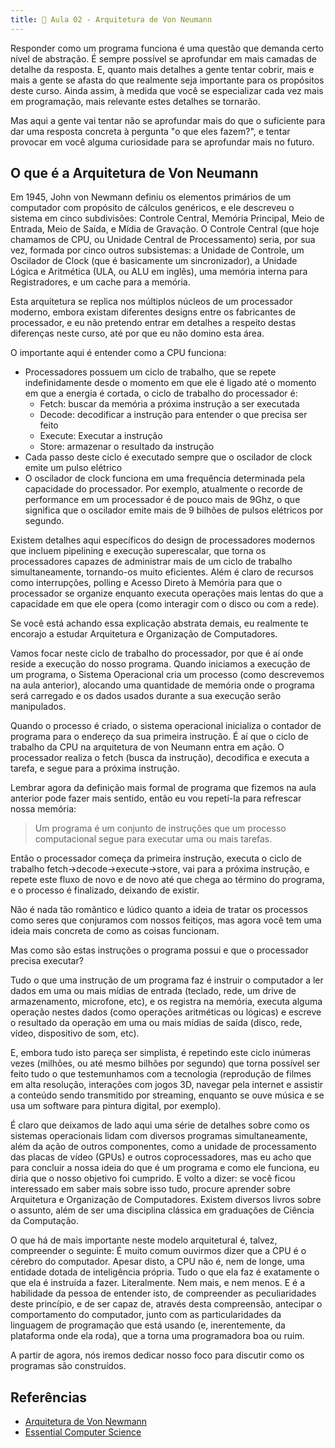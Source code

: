 ```yaml
---
title: 🚧 Aula 02 - Arquitetura de Von Neumann
---
```

Responder como um programa funciona é uma questão que demanda certo nível de abstração. É sempre possível se aprofundar em mais camadas de detalhe da resposta. E, quanto mais detalhes a gente tentar cobrir, mais e mais a gente se afasta do que realmente seja importante para os propósitos deste curso. Ainda assim, à medida que você se especializar cada vez mais em programação, mais relevante estes detalhes se tornarão.

Mas aqui a gente vai tentar não se aprofundar mais do que o suficiente para dar uma resposta concreta à pergunta "o que eles fazem?", e tentar provocar em você alguma curiosidade para se aprofundar mais no futuro.

## O que é a Arquitetura de Von Neumann
Em 1945, John von Newmann definiu os elementos primários de um computador com propósito de cálculos genéricos, e ele descreveu o sistema em cinco subdivisões:
Controle Central, Memória Principal, Meio de Entrada, Meio de Saída, e Mídia de Gravação. O Controle Central (que hoje chamamos de CPU, ou Unidade Central de Processamento) seria, por sua vez, formada por cinco outros subsistemas: a Unidade de Controle, um Oscilador de Clock (que é basicamente um sincronizador), a Unidade Lógica e Aritmética (ULA, ou ALU em inglês), uma memória interna para Registradores, e um cache para a memória.

Esta arquitetura se replica nos múltiplos núcleos de um processador moderno, embora existam diferentes designs entre os fabricantes de processador, e eu não pretendo entrar em detalhes a respeito destas diferenças neste curso, até por que eu não domino esta área.

O importante aqui é entender como a CPU funciona:
- Processadores possuem um ciclo de trabalho, que se repete indefinidamente desde o momento em que ele é ligado até o momento em que a energia é cortada, o ciclo de trabalho do processador é: 
	- Fetch: buscar da memória a próxima instrução a ser executada
	- Decode: decodificar a instrução para entender o que precisa ser feito
	- Execute: Executar a instrução
	- Store: armazenar o resultado da instrução
- Cada passo deste ciclo é executado sempre que o oscilador de clock emite um pulso elétrico
- O oscilador de clock funciona em uma frequência determinada pela capacidade do processador. Por exemplo, atualmente o recorde de performance em um processador é de pouco mais de 9Ghz, o que significa que o oscilador emite mais de 9 bilhões de pulsos elétricos por segundo.

Existem detalhes aqui específicos do design de processadores modernos que incluem pipelining e execução superescalar, que torna os processadores capazes de administrar mais de um ciclo de trabalho simultaneamente, tornando-os muito eficientes. Além é claro de recursos como interrupções, polling e Acesso Direto à Memória para que o processador se organize enquanto executa operações mais lentas do que a capacidade em que ele opera (como interagir com o disco ou com a rede).

Se você está achando essa explicação abstrata demais, eu realmente te encorajo a estudar Arquitetura e Organização de Computadores.

Vamos focar neste ciclo de trabalho do processador, por que é aí onde reside a execução do nosso programa. Quando iniciamos a execução de um programa, o Sistema Operacional cria um processo (como descrevemos na aula anterior), alocando uma quantidade de memória onde o programa será carregado e os dados usados durante a sua execução serão manipulados.

Quando o processo é criado, o sistema operacional inicializa o contador de programa para o endereço da sua primeira instrução. É aí que o ciclo de trabalho da CPU na arquitetura de von Neumann entra em ação. O processador realiza o fetch (busca da instrução), decodifica e executa a tarefa, e segue para a próxima instrução.

Lembrar agora da definição mais formal de programa que fizemos na aula anterior pode fazer mais sentido, então eu vou repetí-la para refrescar nossa memória:

>Um programa é um conjunto de instruções que um processo computacional segue para executar uma ou mais tarefas.

Então o processador começa da primeira instrução, executa o ciclo de trabalho fetch->decode->execute->store, vai para a próxima instrução, e repete este fluxo de novo e de novo até que chega ao término do programa, e o processo é finalizado, deixando de existir.

Não é nada tão romântico e lúdico quanto a ideia de tratar os processos como seres que conjuramos com nossos feitiços, mas agora você tem uma ideia mais concreta de como as coisas funcionam.

Mas como são estas instruções o programa possui e que o processador precisa executar?

Tudo o que uma instrução de um programa faz é instruir o computador a ler dados em uma ou mais mídias de entrada (teclado, rede, um drive de armazenamento, microfone, etc), e os registra na memória, executa alguma operação nestes dados (como operações aritméticas ou lógicas) e escreve o resultado da operação em uma ou mais mídias de saída (disco, rede, vídeo, dispositivo de som, etc).

E, embora tudo isto pareça ser simplista, é repetindo este ciclo inúmeras vezes (milhões, ou até mesmo bilhões por segundo) que torna possível ser feito tudo o que testemunhamos com a tecnologia (reprodução de filmes em alta resolução, interações com jogos 3D, navegar pela internet e assistir a conteúdo sendo transmitido por streaming, enquanto se ouve música e se usa um software para pintura digital, por exemplo).

É claro que deixamos de lado aqui uma série de detalhes sobre como os sistemas operacionais lidam com diversos programas simultaneamente, além da ação de outros componentes, como a unidade de processamento das placas de vídeo (GPUs) e outros coprocessadores, mas eu acho que para concluir a nossa ideia do que é um programa e como ele funciona, eu diria que o nosso objetivo foi cumprido. E volto a dizer: se você ficou interessado em saber mais sobre isso tudo, procure aprender sobre Arquitetura e Organização de Computadores. Existem diversos livros sobre o assunto, além de ser uma disciplina clássica em graduações de Ciência da Computação.

O que há de mais importante neste modelo arquitetural é, talvez, compreender o seguinte: É muito comum ouvirmos dizer que a CPU é o cérebro do computador. Apesar disto, a CPU não é, nem de longe, uma entidade dotada de inteligência própria. Tudo o que ela faz é exatamente o que ela é instruída a fazer. Literalmente. Nem mais, e nem menos. E é a habilidade da pessoa de entender isto, de compreender as peculiaridades deste princípio, e de ser capaz de, através desta compreensão, antecipar o comportamento do computador, junto com as particularidades da linguagem de programação que está usando (e, inerentemente, da plataforma onde ela roda), que a torna uma programadora boa ou ruim.

A partir de agora, nós iremos dedicar nosso foco para discutir como os programas são construídos.

## Referências
- [Arquitetura de Von Newmann](https://pt.wikipedia.org/wiki/Arquitetura_de_von_Neumann)
- [Essential Computer Science](https://learning.oreilly.com/library/view/essential-computer-science/9781484271070/)